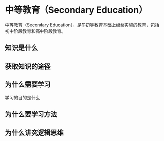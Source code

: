 # 中等教育（Secondary Education）


中等教育（Secondary Education），是在初等教育基础上继续实施的教育，包括初中阶段教育和高中阶段教育。






## 知识是什么


## 获取知识的途径



## 为什么需要学习
学习的目的是什么


## 为什么要学习方法



## 为什么讲究逻辑思维